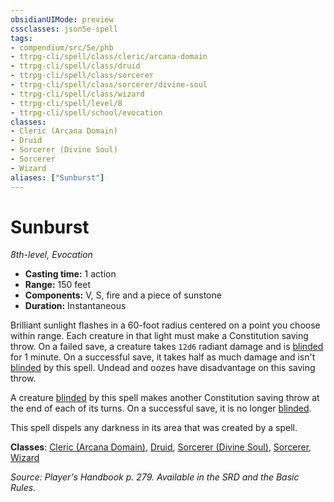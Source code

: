 ```yaml
---
obsidianUIMode: preview
cssclasses: json5e-spell
tags:
- compendium/src/5e/phb
- ttrpg-cli/spell/class/cleric/arcana-domain
- ttrpg-cli/spell/class/druid
- ttrpg-cli/spell/class/sorcerer
- ttrpg-cli/spell/class/sorcerer/divine-soul
- ttrpg-cli/spell/class/wizard
- ttrpg-cli/spell/level/8
- ttrpg-cli/spell/school/evocation
classes:
- Cleric (Arcana Domain)
- Druid
- Sorcerer (Divine Soul)
- Sorcerer
- Wizard
aliases: ["Sunburst"]
---
```

# Sunburst
*8th-level, Evocation*  

- **Casting time:** 1 action
- **Range:** 150 feet
- **Components:** V, S, fire and a piece of sunstone
- **Duration:** Instantaneous

Brilliant sunlight flashes in a 60-foot radius centered on a point you choose within range. Each creature in that light must make a Constitution saving throw. On a failed save, a creature takes `12d6` radiant damage and is [blinded](/3-Mechanics/CLI/rules/conditions.md#blinded) for 1 minute. On a successful save, it takes half as much damage and isn't [blinded](/3-Mechanics/CLI/rules/conditions.md#blinded) by this spell. Undead and oozes have disadvantage on this saving throw.

A creature [blinded](/3-Mechanics/CLI/rules/conditions.md#blinded) by this spell makes another Constitution saving throw at the end of each of its turns. On a successful save, it is no longer [blinded](/3-Mechanics/CLI/rules/conditions.md#blinded).

This spell dispels any darkness in its area that was created by a spell.

**Classes**: [Cleric (Arcana Domain)](/3-Mechanics/CLI/classes/cleric-arcana-domain-scag.md), [Druid](/3-Mechanics/CLI/classes/druid.md), [Sorcerer (Divine Soul)](/3-Mechanics/CLI/classes/sorcerer-divine-soul-xge.md), [Sorcerer](/3-Mechanics/CLI/classes/sorcerer.md), [Wizard](/3-Mechanics/CLI/classes/wizard.md)

*Source: Player's Handbook p. 279. Available in the SRD and the Basic Rules.*